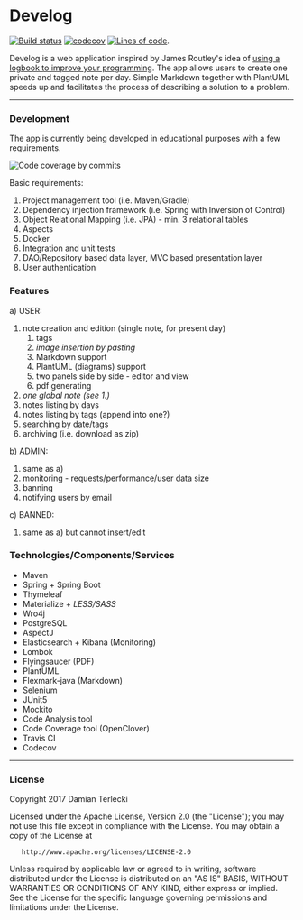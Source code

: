 # Develog
[![Build status](https://travis-ci.org/T3r1jj/Develog.svg?branch=master)](https://travis-ci.org/T3r1jj/Develog) [![codecov](https://codecov.io/gh/T3r1jj/Develog/branch/master/graph/badge.svg)](https://codecov.io/gh/T3r1jj/Develog) [![Lines of code](https://tokei.rs/b1/github/T3r1jj/Develog)](https://github.com/Aaronepower/tokei).


Develog is a web application inspired by James Routley's idea of [using a logbook to improve your programming](https://routley.io/tech/2017/11/23/logbook.html). The app allows users to create one private and tagged note per day. Simple Markdown together with PlantUML speeds up and facilitates the process of describing a solution to a problem.
 
---

### Development
The app is currently being developed in educational purposes with a few requirements.

![Code coverage by commits](https://codecov.io/gh/T3r1jj/Develog/branch/master/graphs/commits.svg)
 
Basic requirements:
1. Project management tool (i.e. Maven/Gradle)
2. Dependency injection framework (i.e. Spring with Inversion of Control)
3. Object Relational Mapping (i.e. JPA) - min. 3 relational tables
4. Aspects
5. Docker
6. Integration and unit tests
7. DAO/Repository based data layer, MVC based presentation layer
7. User authentication

### Features 
a) USER:
1. note creation and edition (single note, for present day)
    1. tags
    2. _image insertion by pasting_
    3. Markdown support
    4. PlantUML (diagrams) support
    5. two panels side by side - editor and view
    6. pdf generating
2. _one global note (see 1.)_
3. notes listing by days
4. notes listing by tags (append into one?)
5. searching by date/tags
6. archiving (i.e. download as zip)

b) ADMIN:
1. same as a)
2. monitoring - requests/performance/user data size
3. banning
4. notifying users by email

c) BANNED:
1. same as a) but cannot insert/edit

### Technologies/Components/Services

- Maven
- Spring + Spring Boot
- Thymeleaf
- Materialize + _LESS/SASS_
- Wro4j
- PostgreSQL
- AspectJ
- Elasticsearch + Kibana (Monitoring)
- Lombok
- Flyingsaucer (PDF)
- PlantUML
- Flexmark-java (Markdown)
- Selenium
- JUnit5
- Mockito
- Code Analysis tool
- Code Coverage tool (OpenClover)
- Travis CI
- Codecov

---

### License

   Copyright 2017 Damian Terlecki

   Licensed under the Apache License, Version 2.0 (the "License");
   you may not use this file except in compliance with the License.
   You may obtain a copy of the License at

       http://www.apache.org/licenses/LICENSE-2.0

   Unless required by applicable law or agreed to in writing, software
   distributed under the License is distributed on an "AS IS" BASIS,
   WITHOUT WARRANTIES OR CONDITIONS OF ANY KIND, either express or implied.
   See the License for the specific language governing permissions and
   limitations under the License.